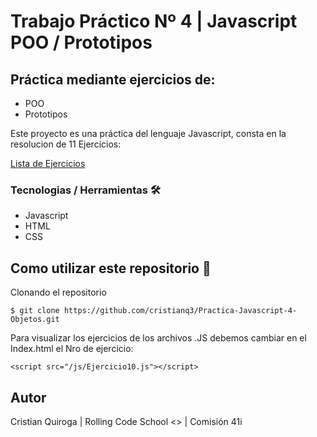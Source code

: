 # Trabajo Práctico Nº 4 | Javascript POO / Prototipos

## Práctica mediante ejercicios de:

- POO
- Prototipos


Este proyecto es una práctica del lenguaje Javascript, consta en la resolucion de 11 Ejercicios:

[Lista de Ejercicios](https://docs.google.com/document/d/1wbQa5l7nyT9yvRn8H-APBe69P0sjr7BU_tn3TipmMOA/edit)

### Tecnologias / Herramientas 🛠

- Javascript
- HTML
- CSS

## Como utilizar este repositorio 🎫

Clonando el repositorio

`$ git clone https://github.com/cristianq3/Practica-Javascript-4-Objetos.git`

Para visualizar los ejercicios de los archivos .JS debemos cambiar en el Index.html el Nro de ejercicio:

`<script src="/js/Ejercicio10.js"></script>`

## Autor

Cristian Quiroga | Rolling Code School <> | Comisión 41i
